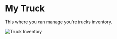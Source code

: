 # My Truck

This where you can manage you're trucks inventory.

![Truck Inventory](https://wiselibrary.blob.core.windows.net/docs/Mobile/MyTruck.png)


